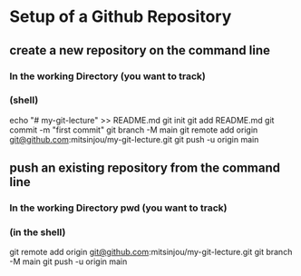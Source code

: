 # Setup of a Github Repository

## create a new repository on the command line

### In the working Directory (you want to track)

### (shell)

echo "# my-git-lecture" >> README.md
git init
git add README.md
git commit -m "first commit"
git branch -M main
git remote add origin git@github.com:mitsinjou/my-git-lecture.git
git push -u origin main

## push an existing repository from the command line

### In the working Directory pwd (you want to track)

### (in the shell)

git remote add origin git@github.com:mitsinjou/my-git-lecture.git
git branch -M main
git push -u origin main
